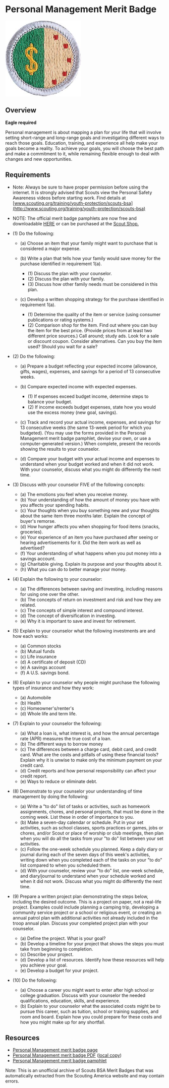 

# Personal Management Merit Badge

![Personal Management Merit Badge](images/personal-management-merit-badge.jpg)

## Overview

**Eagle required**

Personal management is about mapping a plan for your life that will involve setting short-range and long-range goals and investigating different ways to reach those goals. Education, training, and experience all help make your goals become a reality. To achieve your goals, you will choose the best path and make a commitment to it, while remaining flexible enough to deal with changes and new opportunities.

## Requirements

* Note: Always be sure to have proper permission before using the internet. It is strongly advised that Scouts view the Personal Safety Awareness videos before starting work. Find details at [www.scouting.org/training/youth-protection/scouts-bsa](http://www.scouting.org/training/youth-protection/scouts-bsa)
* NOTE:  The official merit badge pamphlets are now free and downloadable  [HERE](https://filestore.scouting.org/filestore/Merit_Badge_ReqandRes/Pamphlets/Personal%20Management.pdf) or can be purchased at the [Scout Shop.](https://www.scoutshop.org/)
* (1) Do the following:
    * (a) Choose an item that your family might want to purchase that is considered a major expense.
    * (b) Write a plan that tells how your family would save money for the purchase identified in requirement 1(a).
        * (1) Discuss the plan with your counselor.
        * (2) Discuss the plan with your family.
        * (3) Discuss how other family needs must be considered in this plan.


    * (c) Develop a written shopping strategy for the purchase identified in requirement 1(a).
        * (1) Determine the quality of the item or service (using consumer publications or rating systems.)
        * (2) Comparison shop for the item. Find out where you can buy the item for the best price. (Provide prices from at least two different price sources.) Call around; study ads. Look for a sale or discount coupon. Consider alternatives. Can you buy the item used? Should you wait for a sale?




* (2) Do the following:
    * (a) Prepare a budget reflecting your expected income (allowance, gifts, wages), expenses, and savings for a period of 13 consecutive weeks.
    * (b) Compare expected income with expected expenses.
        * (1) If expenses exceed budget income, determine steps to balance your budget.
        * (2) If income exceeds budget expenses, state how you would use the excess money (new goal, savings).


    * (c) Track and record your actual income, expenses, and savings for 13 consecutive weeks (the same 13-week period for which you budgeted). (You may use the forms provided in the Personal Management merit badge pamphlet, devise your own, or use a computer-generated version.) When complete, present the records showing the results to your counselor.
    * (d) Compare your budget with your actual income and expenses to understand when your budget worked and when it did not work. With your counselor, discuss what you might do differently the next time.


* (3) Discuss with your counselor FIVE of the following concepts:
    * (a) The emotions you feel when you receive money.
    * (b) Your understanding of how the amount of money you have with you affects your spending habits.
    * (c) Your thoughts when you buy something new and your thoughts about the same item three months later. Explain the concept of buyer's remorse.
    * (d) How hunger affects you when shopping for food items (snacks, groceries).
    * (e) Your experience of an item you have purchased after seeing or hearing advertisements for it. Did the item work as well as advertised?
    * (f) Your understanding of what happens when you put money into a savings account.
    * (g) Charitable giving. Explain its purpose and your thoughts about it.
    * (h) What you can do to better manage your money.


* (4) Explain the following to your counselor:
    * (a) The differences between saving and investing, including reasons for using one over the other.
    * (b) The concepts of return on investment and risk and how they are related.
    * (c) The concepts of simple interest and compound interest.
    * (d) The concept of diversification in investing.
    * (e) Why it is important to save and invest for retirement.


* (5) Explain to your counselor what the following investments are and  how each works:
    * (a) Common stocks
    * (b) Mutual funds
    * (c) Life insurance
    * (d) A certificate of deposit (CD)
    * (e) A savings account
    * (f) A U.S. savings bond.


* (6) Explain to your counselor why people might purchase the following types of insurance and how they work:
    * (a) Automobile
    * (b) Health
    * (c) Homeowner's/renter's
    * (d) Whole life and term life.


* (7) Explain to your counselor the following:
    * (a) What a loan is, what interest is, and how the annual percentage rate (APR) measures the true cost of a loan.
    * (b) The different ways to borrow money
    * (c) The differences between a charge card, debit card, and credit card. What are the costs and pitfalls of using these financial tools? Explain why it is unwise to make only the minimum payment on your credit card.
    * (d) Credit reports and how personal responsibility can affect your credit report.
    * (e) Ways to reduce or eliminate debt.


* (8) Demonstrate to your counselor your understanding of time management by doing the following:
    * (a) Write a "to do" list of tasks or activities, such as homework assignments, chores, and personal projects, that must be done in the coming week. List these in order of importance to you.
    * (b) Make a seven-day calendar or schedule. Put in your set activities, such as school classes, sports practices or games, jobs or chores, and/or Scout or place of worship or club meetings, then plan when you will do all the tasks from your "to do" list between your set activities.
    * (c) Follow the one-week schedule you planned. Keep a daily diary or journal during each of the seven days of this week's activities, writing down when you completed each of the tasks on your "to do" list compared to when you scheduled them.
    * (d) With your counselor, review your "to do" list, one-week schedule, and diary/journal to understand when your schedule worked and when it did not work. Discuss what you might do differently the next time.


* (9) Prepare a written project plan demonstrating the steps below, including the desired outcome. This is a project on paper, not a real-life project. Examples could include planning a camping trip, developing a community service project or a school or religious event, or creating an annual patrol plan with additional activities not already included in the troop annual plan. Discuss your completed project plan with your counselor.
    * (a) Define the project. What is your goal?
    * (b) Develop a timeline for your project that shows the steps you must take from beginning to completion.
    * (c) Describe your project.
    * (d) Develop a list of resources. Identify how these resources will help you achieve your goal.
    * (e) Develop a budget for your project.


* (10) Do the following:
    * (a) Choose a career you might want to enter after high school or college graduation. Discuss with your counselor the needed qualifications, education, skills, and experience.
    * (b) Explain to your counselor what the associated costs might be to pursue this career, such as tuition, school or training supplies, and room and board. Explain how you could prepare for these costs and how you might make up for any shortfall.




## Resources

- [Personal Management merit badge page](https://www.scouting.org/merit-badges/personal-management/)
- [Personal Management merit badge PDF](https://filestore.scouting.org/filestore/Merit_Badge_ReqandRes/Pamphlets/Personal%20Management.pdf) ([local copy](files/personal-management-merit-badge.pdf))
- [Personal Management merit badge pamphlet](https://www.scoutshop.org/personal-management-merit-badge-pamphlet-660208.html)

Note: This is an unofficial archive of Scouts BSA Merit Badges that was automatically extracted from the Scouting America website and may contain errors.